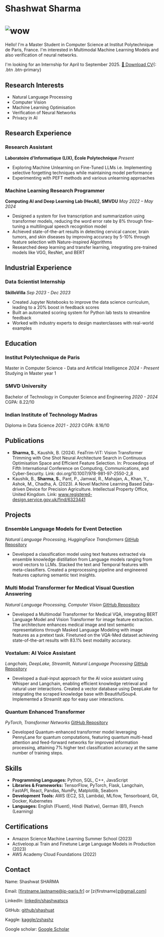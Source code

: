 # Shashwat Sharma

# ![wow](img.png)

Hello! I'm a Master Student in Computer Science at Institut Polytechnique de Paris, France. I'm interested in Multimodal Machine Learning Models and also verification of neural networks.

I'm looking for an Internship for April to September 2025. [📄 Download CV](cv_shashwat_sharma.pdf){: .btn .btn-primary}

## Research Interests

- Natural Language Processing
- Computer Vision
- Machine Learning Optimisation
- Verification of Neural Networks
- Privacy in AI

## Research Experience

### Research Assistant
**Laboratoire d'Informatique (LIX), École Polytechnique** *Present*

- Exploring Machine Unlearning on Fine-Tuned LLMs i.e. Implementing selective forgetting techniques while maintaining model performance
- Experimenting with PEFT methods and various unlearning approaches

### Machine Learning Research Programmer
**Computing AI and Deep Learning Lab (HecAI), SMVDU** *May 2022 – May 2024*

- Designed a system for live transcription and summarization using transformer models, reducing the word error rate by 8% through fine-tuning a multilingual speech recognition model
- Achieved state-of-the-art results in detecting cervical cancer, brain tumors, and skin diseases by improving accuracy by 5-10% through feature selection with Nature-inspired Algorithms
- Researched deep learning and transfer learning, integrating pre-trained models like VGG, ResNet, and BERT

## Industrial Experience

### Data Scientist Internship
**SkilloVilla** *Sep 2023 - Dec 2023*

- Created Jupyter Notebooks to improve the data science curriculum, leading to a 20% boost in feedback scores
- Built an automated scoring system for Python lab tests to streamline feedback
- Worked with industry experts to design masterclasses with real-world examples

## Education

### **Institut Polytechnique de Paris**  
Master in Computer Science - Data and Artificial Intelligence
*2024 - Present*
Studying in Master year 1

### **SMVD University**  
Bachelor of Technology in Computer Science and Engineering
*2020 - 2024*
CGPA: 8.22/10

### **Indian Institute of Technology Madras**
Diploma in Data Science
*2021 - 2023*
CGPA: 8.16/10

## Publications
- **Sharma, S.**, Kaushik, B. (2024). FeaTrim-ViT: Vision Transformer Trimming with One Shot Neural Architecture Search in Continuous Optimisation Space and Efficient Feature Selection. In: Proceedings of Fifth International Conference on Computing, Communications, and Cyber-Security. Link: doi.org/10.1007/978-981-97-2550-2_8
- Kaushik, B., **Sharma, S.**, Pant, P., Jamwal, R., Mahajan, A., Khan, Y., Ashok, M., Chadha, A. (2023). A Novel Machine Learning Based Data-driven Device for Precision Agriculture. Intellectual Property Office, United Kingdom. Link: www.registered-design.service.gov.uk/find/6323441


## Projects

### Ensemble Language Models for Event Detection
*Natural Language Processing, HuggingFace Transformers* [GitHub Repository]([https://github.com/shashuat/](https://github.com/shashuat/EnsLM))
- Developed a classification model using text features extracted via ensemble knowledge distillation from Language models ranging from word vectors to LLMs. Stacked the text and Temporal features with meta-classifiers. Created a preprocessing pipeline and engineered features capturing semantic text insights.

### Multi Modal Transformer for Medical Visual Question Answering 
*Natural Language Processing, Computer Vision* [GitHub Repository](https://github.com/shashuat/)

- Developed a Multimodal Transformer for Medical VQA, integrating BERT Language Model and Vision Transformer for image feature extraction. The architecture enhances medical image and text semantic representations through Masked Language Modeling with image features as a pretext task. Finetuned on the VQA-Med dataset achieving state-of-the-art results with 83.1% best modality accuracy.

### Voxtalum: AI Voice Assistant
*Langchain, DeepLake, Streamlit, Natural Language Processing* [GitHub Repository](https://github.com/shashuat/Voxtalum)

- Developed a dual-input approach for the AI voice assistant using Whisper and Langchain, enabling efficient knowledge retrieval and natural user interactions. Created a vector database using DeepLake for integrating the scraped knowledge base with BeautifulSoup4. Implemented a Streamlit app for easy user interactions.

### Quantum Enhanced Transformer
*PyTorch, Transformer Networks* [GitHub Repository](https://github.com/shashuat/Quantum-Enhanced-Transformer)

- Developed Quantum-enhanced transformer model leveraging PennyLane for quantum computations, featuring quantum multi-head attention and feed-forward networks for improved information processing, attaining 7% higher text classification accuracy at the same number of training steps.


## Skills

- **Programming Languages:** Python, SQL, C++, JavaScript
- **Libraries & Frameworks:** TensorFlow, PyTorch, Flask, Langchain, FastAPI, React, Pandas, NumPy, Matplotlib, Seaborn
- **Development Tools:** AWS (EC2, S3, Lambda), MLflow, Tensorboard, Git, Docker, Kubernetes
- **Languages:** English (Fluent), Hindi (Native), German (B1), French (Learning)

## Certifications

- Amazon Science Machine Learning Summer School (2023)
- Activeloop.ai Train and Finetune Large Language Models in Production (2023)
- AWS Academy Cloud Foundations (2022)


## Contact
Name: Shashwat SHARMA

Email: [firstname.lastname@ip-paris.fr] or [z{firstname}z@gmail.com]

LinkedIn: [linkedin/shashwatscs](https://www.linkedin.com/in/shashwatscs)  

GitHub: [github/shashuat](https://github.com/shashuat)

Kaggle: [kaggle/zshashz](https://www.kaggle.com/zshashz)

Google scholar: [Google Scholar](https://scholar.google.com/citations?hl=en&user=Xii-atIAAAAJ)
